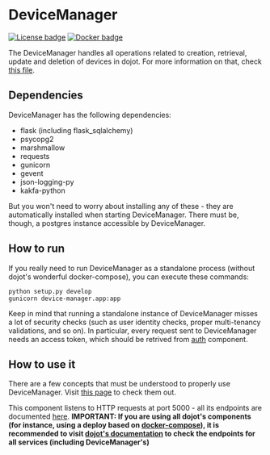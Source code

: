 # DeviceManager

[![License badge](https://img.shields.io/badge/license-GPL-blue.svg)](https://opensource.org/licenses/GPL-3.0)
[![Docker badge](https://img.shields.io/docker/pulls/dojot/iotagent-json.svg)](https://hub.docker.com/r/dojot/device-manager/)

The DeviceManager handles all operations related to creation, retrieval, update and deletion of devices in dojot. For more information
on that, check [this file](./concepts.md).

## Dependencies

DeviceManager has the following dependencies:

- flask (including flask_sqlalchemy)
- psycopg2
- marshmallow
- requests
- gunicorn
- gevent
- json-logging-py
- kakfa-python

But you won't need to worry about installing any of these - they are automatically installed when starting DeviceManager.
There must be, though, a postgres instance accessible by DeviceManager.

## How to run

If you really need to run DeviceManager as a standalone process (without dojot's wonderful docker-compose), you can execute these commands:

```shell
python setup.py develop
gunicorn device-manager.app:app
```

Keep in mind that running a standalone instance of DeviceManager misses a lot of security checks (such as user identity checks, proper multi-tenancy validations, and so on). In particular, every request sent to DeviceManager needs an access token, which should be retrived from [auth](https://github.com/dojot/auth) component.

## How to use it

There are a few concepts that must be understood to properly use DeviceManager. Visit [this page](concepts.md) to check them out.

This component listens to HTTP requests at port 5000 - all its endpoints are documented [here](apis.html). __IMPORTANT: If you are using all dojot's components (for instance, using a deploy based on [docker-compose](https://github.com/dojot/docker-compose)), it is recommended to visit [dojot's documentation](http://dojotdocs.readthedocs.io/en/latest/apis.html) to check the endpoints for all services (including DeviceManager's)__
